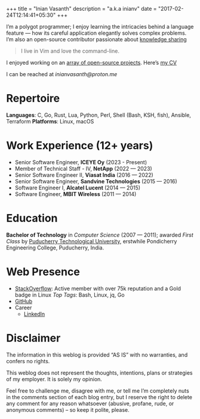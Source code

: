 +++
title = "Inian Vasanth"
description = "a.k.a inianv"
date = "2017-02-24T12:14:41+05:30"
+++

I’m a polygot programmer; I enjoy learning the intricacies behind a language feature — how its careful application elegantly solves complex problems.  I’m also an open-source contributor passionate about [knowledge sharing](https://stackoverflow.com/users/5291015/inian)

> I live in Vim  and love the command-line.

I enjoyed working on an [array of open-source projects](/projects).  Here’s [my CV]()

I can be reached at _inianvasanth@proton.me_


Repertoire
==========

**Languages**:  C, Go, Rust, Lua, Python, Perl, Shell (Bash, KSH, fish), Ansible, Terraform
**Platforms**: Linux, macOS

Work Experience (12+ years)
===============

* Senior Software Engineer, **ICEYE Oy** (2023 - Present)
* Member of Technical Staff - IV, **NetApp** (2022 — 2023)
* Senior Software Engineer II, **Viasat India** (2016 — 2022)
* Senior Software Engineer, **Sandvine Technologies** (2015 — 2016)
* Software Engineer I, **Alcatel Lucent** (2014 — 2015)
* Software Engineer, **MBIT Wireless** (2011 — 2014)


Education
=========

**Bachelor of Technology** in *Computer Science* (2007 — 2011); awarded *First Class* by [Puducherry Technological University], erstwhile Pondicherry Engineering College, Puducherry, India.

[Puducherry Technological University]: https://en.wikipedia.org/wiki/Puducherry_Technological_University


Web Presence
============

* [StackOverflow](https://stackoverflow.com/users/5291015/inian): Active member with over 75k reputation and a Gold badge in Linux
_Top Tags_: Bash, Linux, jq, Go
* [GitHub](https://github.com/inianv)
* Career
    + [LinkedIn](https://www.linkedin.com/in/inian-vasanth-20806b76)

Disclaimer
==========

The information in this weblog is provided “AS IS” with no warranties, and confers no rights.

This weblog does not represent the thoughts, intentions, plans or strategies of my employer. It is solely my opinion.

Feel free to challenge me, disagree with me, or tell me I’m completely nuts in the comments section of each blog entry, but I reserve the right to delete any comment for any reason whatsoever (abusive, profane, rude, or anonymous comments) – so keep it polite, please.


